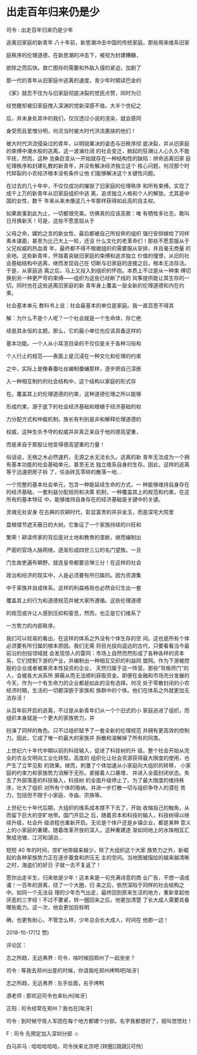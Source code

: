 # 出走百年归来仍是少

司令 : 出走百年归来仍是少年

逃离旧家庭的新青年 八十年前，新思潮冲击中国的传统家庭。那些用来维系旧家

庭秩序的伦理道德，在新思潮的冲击下，被视为封建糟糠，

欲除之而后快。救亡图存的需要和外敌入侵的紧迫，加剧了

那一代的青年从旧家庭中逃离的速度。青少年时期读巴金的

《家》就忍不住为与旧家庭彻底决裂的觉民点赞，同时为已

经觉醒却被旧家庭拽入深渊的觉新深感不值。大半个世纪之

后，并未身处其中的我们，仅仅透过小说的渲染，就会感同

身受而且爱憎分明，何况当时被大时代洪流裹挟的他们！

被大时代洪流侵染过的青年，以明锐果决的姿态与旧秩序彻 底决裂，并从旧家庭的束缚中潮水般的逃离。这一波澜壮阔 的社会变迁，掀起的狂潮让人心久久不能平抚，然而，这种 沧桑巨变从一开始就存在一种结构性的缺陷：拼命逃离旧家 庭伦理秩序和封建礼教的新青年，并没有解决经济独立这个 核心问题，何况那个时代碎裂的小农经济根本没有条件让他 们能够解决这个关键性问题。

在过去的几十年中，不仅仅成功的摧毁了旧家庭的伦理秩序 和所有束缚。实现了成千上万的新青年从旧家庭组织中逃 离，追求独立人格和个人的解放。尤其是中国的女性，数千 年来从来未像这几十年那样获得如此高的自主权。

如果故事到此为止，一切都很完美。仿佛真的应该高歌：唯 有牺牲多壮志，敢叫日月换新天！可是，这些不愿意屈从于

父母之命，媒妁之言的新女性，最后都被自己所投奔的组织 强行安排嫁给了同样素未谋面，甚至为比己大上一轮，还没 什么文化的老革命们！那些不愿意服从于父兄权威的热血青 年，最终都不得不根据组织的需要服从安排，并且毫无商量 的余地。这些新青年，怀揣着突破旧家庭的束缚和追求独立 价值的憧憬，从旧的社会基础结构中逃离，继而发现自己在 切断与旧家庭的连接之后，根本无法存活。于是，从家庭逃 离之后，马上又投入到组织的怀抱。本质上不过是从一种束 缚切换到另一种更严苛的束缚——组织为这些已经断了线的 风筝提供能让其生存的一切，同时也在这些逃离旧家庭的新 青年身上覆盖一层全新的伦理道德和内在约束。

社会基本单元 教科书上说：社会最基本的单位是家庭。我一直百思不得其

解：为什么不是个人呢？一个社会就是一个生命体，存亡绝

续是其永恒的主题。那么，它的最小单位也应该具备这样的

基本功能。一个人从小耳渲目染的不仅仅是关于各种习俗和

个人行止的规范——表面上是沉浸在一种文化和伦理的约束

之中，实际上是像春蚕吐丝编制蚕蛹那样，逐步把自己深嵌

入一种相互制约的社会结构中，这个结构以家庭的形式存

在。覆盖其上的伦理道德的约束，这种道德伦理之所以能够

形成约束，源于底下的社会经济基础和根植于经济基础的权

力分配方式和仲裁机制。族长有判别是非和解释伦理道德的

权威，这种生杀予夺的权威并非真正来自于他的德高望重，

而是来自于那股让他变得德高望重的力量！

俗话说，无根之木必然速朽，无源之水无法长久。逃离的新 青年无法成为一个拥有基本功能的社会基础单元，甚至无法 独立维系自身的生存。因此，这样的逃离等于迅速把房子拆 了，任由砖瓦零碎的散落一地…

一个完整的基本社会单元，包含一种能延续生命的方式，一 种能够维持自身存在的经济基础，一套利益分配规则和决策 机制，一种覆盖其上的规范和约束。在这所有的基本特征 中，能够维持自身存在的经济基础是关键中的关键。

灵魂无处安身 在古典的农耕时代，彰显富贵的并非金玉，而是深宅大院里

盘根错节遮天蔽日的大树。它象征了一个家族持续的兴旺和

繁荣！耕读传家的背后是对土地和教育的垄断，继而编制出

严密的官场人脉网络，逐渐形成四世三公的名门望族。一旦

门生故吏遍布朝野，就连皇帝都要忌惮三分！在这样的社会

政治和经济的现实中，人是必须要有所归属的。因为资源集

中于家族并自成体系。这样的利益格局也必然会衍生出一套

覆盖其上的行为和道德规范并被大家所遵循。这些伦理道德

的规范或许让人感到压抑和窒息，然而，也正是它们维系了

一方势力的内部秩序。

我们可以轻易的看出，在这样的体系之外没有个体生存的空 间。这也是所有个体必须要有所归属的根本原因。我们无需 将目光投向遥远的古代，只要看看当今最前沿的创投领域就 会发现惊人的雷同：市场上自然而然形成了各种各样的资本 系，它们控制下游的产业，并编制出一种相互交织的利益同 盟网。作为下游被控股的企业或者被某资本性投资的企业， 天然归属于这一阵营。那些“背叛师门“的人，会被各大派系所 屏蔽从而无法顺利获取资金。即便在金融和市场充分发展的 今天，作为一个有生命力的企业都是如此的没有选择。何况 处于零散封闭的小农经济时期，生活的一切都深嵌于家族和 族群中的个体。他们在体系之外就更加无法存活！

从百年前开启的逃离，不过是从新青年们从一个个旧式的小 家庭逃进了组织，而组织本身就是一个更大的家族势力，并

扮演了同样的角色。只不过组织赋予了一套全新的伦理规范 并拥有更高效的控制力。因此，它成了唯一的最大的家族并 拆散和溶解掉了所有的同类。

上世纪六十年代中期以前的科技输入，促进了科技树的升 级。整个社会开始从完全的农业文明向工业化转型。高度的 组织化让社会资源获得最大限度的使用，也产生了立竿见影 的效果。继而，刺激了个体加速从小家庭向大组织的转移， 小家庭的约束力和家族势力消解于无形。紧接着人口暴增， 并进入全面封闭状态。失去了外部落差的科技输入，科技树 的全面升级停止了。为了最大限度的维持秩序，壮大了组织 对所有个体的吸纳，并进一步打散一切与组织争夺人的潜在 势力，包括但不限于小家庭、寺庙、宗族等。

上世纪七十年代后期，大组织的维系成本撑不下去了，开始 收缩自己的触角，从而留下巨大的空旷地带。国门开启之 后，随着资本和科技的输入，科技树得以继续升级，社会升 级进程也重新开启。无论是个体户还是乡镇企业，都是某种 意义上的小家庭的重建。随着改革开放的深入，这种重建逐 渐如同地上的水珠相互汇聚成池塘、江河和湖泊…

短短 40 年的时间，空旷地带越来越少，除了大组织这个大家 族势力之外，新崛起的各种家族势力正在逐步蚕食和挤压无 主的空间。当地图被描绘的越来越清晰之时，海盗们的好日 子就一去不复返了！

愿你出走半生，归来依是少年！这本来是一句充满诗意的商 业广告，不想一语成谶！一百年的游离，绕了一个大圈，归 来之后，依然深陷于同样的社会结构之中。如同一个无法自 理的少年负气出走，最终回到原来生活的地方，重新拿起他 厌恶的三字经！不过不要紧，转一圈回来之后，他更加清楚 了长大成人需要具备哪些能力。这一次，他会更加目标明

确，也更有耐心，不管怎么样，少年总会长大成人，时间在 他那一边！

2018-10-17(12 赞)

评论区：

志之所趋，无远弗界 : 司令，啥时候回郑州了一起坐坐？

司令 : 等我去郑州出差的时候，你请我吃郑州烤鸭吧[呲牙]

志之所趋，无远弗界 : 左手烩面，右手烤鸭

酒老师 : 那欢迎司令也来杭州[呲牙]

正阳 : 司令经常在郑州？我也在[呲牙]

司令 : 到时候守夜人军团在每个地方都建个分部。名字我都想好了，就叫觉悟社！

F : 司令 先预定加入深圳分部 ☺

白马非马 : 哈哈哈哈哈，司令快来北京吧 [转圈][跳跳][可怜]